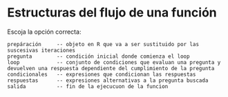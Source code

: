 
# Estructuras del flujo de una función

Escoja la opción correcta:

    prepáración     -- objeto en R que va a ser sustituido por las suscesivas iteraciones    
    pregunta        -- condición inicial donde comienza el loop    
    loop            -- conjunto de condiciones que evaluan una pregunta y devuelven una respuesta dependiente del cumplimiento de la pregunta    
    condicionales   -- expresiones que condicionan las respuestas     
    respuestas      -- expresiones alternativas a la pregunta buscada    
    salida          -- fin de la ejecucuon de la funcion



